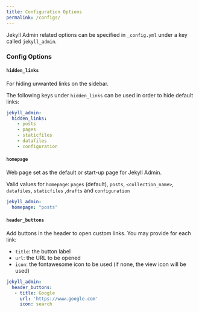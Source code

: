 ```yaml
---
title: Configuration Options
permalink: /configs/
--- 
```


Jekyll Admin related options can be specified in `_config.yml`
under a key called `jekyll_admin`.

### Config Options

#### `hidden_links`

For hiding unwanted links on the sidebar. 

The following keys under `hidden_links` can be used in order to hide default links:

```yaml
jekyll_admin:
  hidden_links:
    - posts
    - pages
    - staticfiles
    - datafiles
    - configuration
```

#### `homepage`

Web page set as the default or start-up page for Jekyll Admin.

Valid values for `homepage`: `pages` (default), `posts`, `<collection_name>`,
`datafiles`, `staticfiles` ,`drafts` and `configuration`

```yaml
jekyll_admin:
  homepage: "posts"
```


#### `header_buttons`

Add buttons in the header to open custom links. You may provide for each link:
- `title`: the button label
- `url`: the URL to be opened
- `icon`: the fontawesome icon to be used (if none, the view icon will be used)

```yaml
jekyll_admin:
  header_buttons:
   - title: Google
     url: 'https://www.google.com'
     icon: search
```
